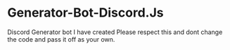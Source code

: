 # Generator-Bot-Discord.Js
Discord Generator bot I have created
Please respect this and dont change the code and pass it off as your own.

